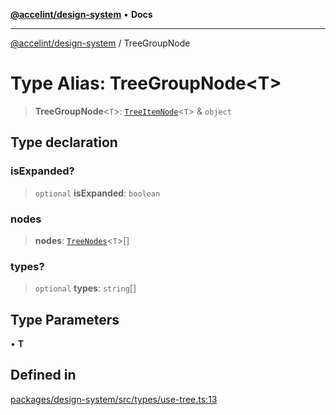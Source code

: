 [**@accelint/design-system**](../README.md) • **Docs**

***

[@accelint/design-system](../README.md) / TreeGroupNode

# Type Alias: TreeGroupNode\<T\>

> **TreeGroupNode**\<`T`\>: [`TreeItemNode`](TreeItemNode.md)\<`T`\> & `object`

## Type declaration

### isExpanded?

> `optional` **isExpanded**: `boolean`

### nodes

> **nodes**: [`TreeNodes`](TreeNodes.md)\<`T`\>[]

### types?

> `optional` **types**: `string`[]

## Type Parameters

• **T**

## Defined in

[packages/design-system/src/types/use-tree.ts:13](https://github.com/gohypergiant/standard-toolkit/blob/258694cea8ed8bbd956b3cf5da47c2c9debcf127/packages/design-system/src/types/use-tree.ts#L13)
